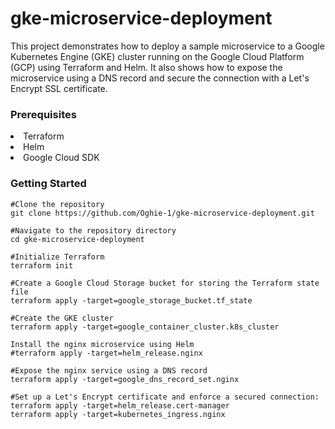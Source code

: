 # gke-microservice-deployment
This project demonstrates how to deploy a sample microservice to a Google Kubernetes Engine (GKE) cluster running on the Google Cloud Platform (GCP) using 
Terraform and Helm. It also shows how to expose the microservice using a DNS record and secure the connection with a Let's Encrypt SSL certificate.

<h3>Prerequisites</h3>

  <li>Terraform</li>
  <li>Helm</li>
  <li>Google Cloud SDK</li>


<h3>Getting Started</h3>

```
#Clone the repository
git clone https://github.com/Oghie-1/gke-microservice-deployment.git

#Navigate to the repository directory
cd gke-microservice-deployment

#Initialize Terraform
terraform init

#Create a Google Cloud Storage bucket for storing the Terraform state file
terraform apply -target=google_storage_bucket.tf_state

#Create the GKE cluster
terraform apply -target=google_container_cluster.k8s_cluster

Install the nginx microservice using Helm
#terraform apply -target=helm_release.nginx

#Expose the nginx service using a DNS record
terraform apply -target=google_dns_record_set.nginx

#Set up a Let's Encrypt certificate and enforce a secured connection:
terraform apply -target=helm_release.cert-manager
terraform apply -target=kubernetes_ingress.nginx

```





